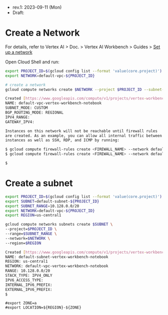 * rev.1: 2023-09-11 (Mon)
* Draft: 

# Create a Network
For details, refer to Vertex AI > Doc. > Vertex AI Workbench > Guides > [Set up a network](https://cloud.google.com/vertex-ai/docs/workbench/managed/networking)

Open Cloud Shell and run:
```bash
export PROJECT_ID=$(gcloud config list --format 'value(core.project)')
export NETWORK=default-vpc-${PROJECT_ID}

# create a network
gcloud compute networks create $NETWORK --project $PROJECT_ID --subnet-mode=custom --mtu=1460 --bgp-routing-mode=regional
```

```bash
Created [https://www.googleapis.com/compute/v1/projects/vertex-workbench-notebook/global/networks/default-vpc-vertex-workbench-notebook].
NAME: default-vpc-vertex-workbench-notebook
SUBNET_MODE: CUSTOM
BGP_ROUTING_MODE: REGIONAL
IPV4_RANGE: 
GATEWAY_IPV4: 

Instances on this network will not be reachable until firewall rules
are created. As an example, you can allow all internal traffic between
instances as well as SSH, RDP, and ICMP by running:

$ gcloud compute firewall-rules create <FIREWALL_NAME> --network default-vpc-vertex-workbench-notebook --allow tcp,udp,icmp --source-ranges <IP_RANGE>
$ gcloud compute firewall-rules create <FIREWALL_NAME> --network default-vpc-vertex-workbench-notebook --allow tcp:22,tcp:3389,icmp

$
```

# Create a subnet

```bash
export PROJECT_ID=$(gcloud config list --format 'value(core.project)')
export SUBNET=default-subnet-${PROJECT_ID}
export SUBNET_RANGE=10.128.0.0/20
export NETWORK=default-vpc-${PROJECT_ID}
export REGION=us-central1

gcloud compute networks subnets create $SUBNET \
--project=$PROJECT_ID \
--range=$SUBNET_RANGE \
--network=$NETWORK \
--region=$REGION
```

```bash
Created [https://www.googleapis.com/compute/v1/projects/vertex-workbench-notebook/regions/us-central1/subnetworks/default-subnet-vertex-workbench-notebook].
NAME: default-subnet-vertex-workbench-notebook
REGION: us-central1
NETWORK: default-vpc-vertex-workbench-notebook
RANGE: 10.128.0.0/20
STACK_TYPE: IPV4_ONLY
IPV6_ACCESS_TYPE: 
INTERNAL_IPV6_PREFIX: 
EXTERNAL_IPV6_PREFIX:
$
```

```
#export ZONE=a
#export LOCATION=${REGION}-${ZONE}
```
